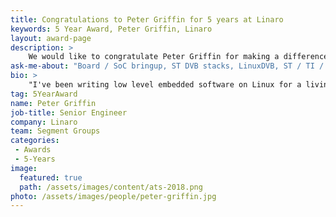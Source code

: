 ```yaml
---
title: Congratulations to Peter Griffin for 5 years at Linaro
keywords: 5 Year Award, Peter Griffin, Linaro
layout: award-page
description: >
    We would like to congratulate Peter Griffin for making a difference in open source at Linaro for 5 years.
ask-me-about: "Board / SoC bringup, ST DVB stacks, LinuxDVB, ST / TI / Renesas chipsets"
bio: >
    "I've been writing low level embedded software on Linux for a living since 2007 and before that as a hobbyist. Professionally first at an embedded Linux consultancy where I worked extensively doing SoC and board bringups, either for the silicon vendor or OEM custom hardware. In particular I worked a lot with Renesas SH2A/SH4 chipsets and TI (Davinci / OMAP), and an architecture port to CR16C+. Since 2010 I've been working at ST on their range of STB chipsets, in particular their new DVB stack SDK2, where my main contributions were SMP ARM enablement of multimedia drivers , AVSync within Dolby specs, PlayReady DRM, LinuxDVB HW demux, demodulator and tuners and power management across the stack to overcome thermal issues. I also got involved with customer support, occasionally on site."
tag: 5YearAward
name: Peter Griffin
job-title: Senior Engineer
company: Linaro
team: Segment Groups
categories:
 - Awards
 - 5-Years
image:
  featured: true
  path: /assets/images/content/ats-2018.png
photo: /assets/images/people/peter-griffin.jpg
---
```

